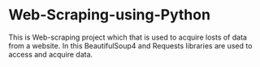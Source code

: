 # Web-Scraping-using-Python

This is Web-scraping project which that is used to acquire losts of data from a website.
In this BeautifulSoup4 and Requests libraries are used to access and acquire data.
